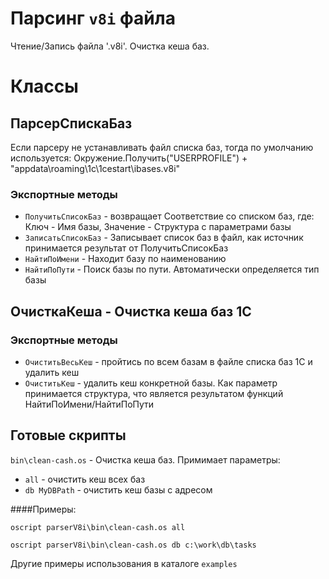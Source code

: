 Парсинг `v8i` файла
===

Чтение/Запись файла '.v8i'.
Очистка кеша баз.

Классы
===

ПарсерСпискаБаз
---

Если парсеру не устанавливать файл списка баз, тогда по умолчанию используется: Окружение.Получить("USERPROFILE") + "appdata\roaming\1c\1cestart\ibases.v8i"

### Экспортные методы

- `ПолучитьСписокБаз` - возвращает Соответствие со списком баз, где: Ключ - Имя базы, Значение - Структура с параметрами базы
- `ЗаписатьСписокБаз` - Записывает список баз в файл, как источник принимается результат от ПолучитьСписокБаз
- `НайтиПоИмени` -  Находит базу по наименованию
- `НайтиПоПути` - Поиск базы по пути. Автоматически определяется тип базы



ОчисткаКеша - Очистка кеша баз 1С
---

### Экспортные методы
- `ОчиститьВесьКеш` - пройтись по всем базам в файле списка баз 1С и удалить кеш
- `ОчиститьКеш` - удалить кеш конкретной базы. Как параметр принимается структура, что является результатом функций НайтиПоИмени/НайтиПоПути

## Готовые скрипты

`bin\clean-cash.os` - Очистка кеша баз. Примимает параметры:
- `all` - очистить кеш всех баз
- `db MyDBPath` - очистить кеш базы с адресом <MyDBPath>

####Примеры:

`oscript parserV8i\bin\clean-cash.os all`

`oscript parserV8i\bin\clean-cash.os db c:\work\db\tasks`

Другие примеры использования в каталоге `examples`
